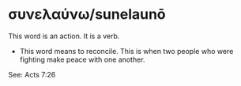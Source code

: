 # συνελαύνω/sunelaunō
This word is an action. It is a verb.

* This word means to reconcile. This is when two people who were fighting make peace with one another. 

See: Acts 7:26
